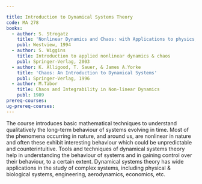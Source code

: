 ```yaml
---

title: Introduction to Dynamical Systems Theory
code: MA 278
books:
  - author: S. Strogatz
    title: 'Nonlinear Dynamics and Chaos: with Applications to physics, Biology, Chemistry, and Engineering'
    publ: Westview, 1994
  - author: S. Wiggins  
    title: Introduction to applied nonlinear dynamics & chaos
    publ: Springer-Verlag, 2003
  - author: K. Alligood, T. Sauer, & James A.Yorke
    title: 'Chaos: An Introduction to Dynamical Systems'
    publ: Springer-Verlag, 1996
  - author: M.Tabor 
    title: Chaos and Integrability in Non-linear Dynamics
    publ: 1989
prereq-courses: 
ug-prereq-courses: 
---
```


The course introduces basic mathematical techniques to understand qualitatively
the long-term behaviour of systems evolving in time. Most of the phenomena
occurring in nature, and around us, are nonlinear in nature and often these
exhibit interesting behaviour which could be unpredictable and
counterintuitive. Tools and techniques of dynamical systems theory help in
understanding the behaviour of systems and in gaining control over their
behaviour, to a certain extent. Dynamical systems theory has wide applications
in the study of complex systems, including physical & biological systems,
engineering, aerodynamics, economics, etc.
 
 
